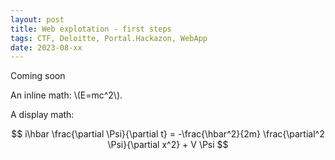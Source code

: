 ```yaml
---
layout: post
title: Web explotation - first steps
tags: CTF, Deloitte, Portal.Hackazon, WebApp
date: 2023-08-xx
---
```

Coming soon

An inline math: \\\(E=mc^2\\\).

A display math:

$$
i\hbar \frac{\partial \Psi}{\partial t} = -\frac{\hbar^2}{2m}
\frac{\partial^2 \Psi}{\partial x^2} + V \Psi
$$

